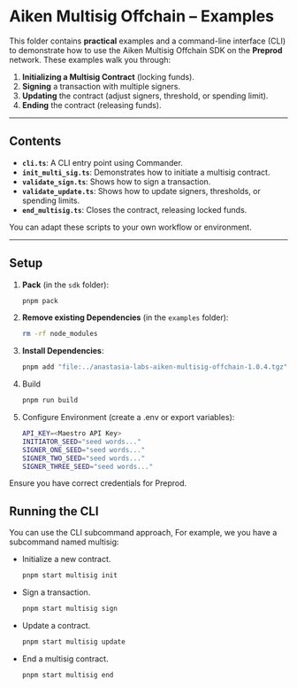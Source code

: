 # Aiken Multisig Offchain – Examples

This folder contains **practical** examples and a command-line interface (CLI) to demonstrate how to use the Aiken Multisig Offchain SDK on the **Preprod** network. These examples walk you through:

1. **Initializing a Multisig Contract** (locking funds).
2. **Signing** a transaction with multiple signers.
3. **Updating** the contract (adjust signers, threshold, or spending limit).
4. **Ending** the contract (releasing funds).

---

## Contents

- **`cli.ts`**: A CLI entry point using Commander.  
- **`init_multi_sig.ts`**: Demonstrates how to initiate a multisig contract.  
- **`validate_sign.ts`**: Shows how to sign a transaction.  
- **`validate_update.ts`**: Shows how to update signers, thresholds, or spending limits.  
- **`end_multisig.ts`**: Closes the contract, releasing locked funds.

You can adapt these scripts to your own workflow or environment.

---

## Setup

1. **Pack** (in the `sdk` folder):
   ```bash
   pnpm pack
   ```
1. **Remove existing Dependencies** (in the `examples` folder):
   ```bash
   rm -rf node_modules
   ```
1. **Install Dependencies**:
   ```bash
   pnpm add "file:../anastasia-labs-aiken-multisig-offchain-1.0.4.tgz"
   ```
1. Build
    ```bash
    pnpm run build
    ```
1. Configure Environment (create a .env or export variables):
    ```bash
    API_KEY=<Maestro API Key>
    INITIATOR_SEED="seed words..."
    SIGNER_ONE_SEED="seed words..."
    SIGNER_TWO_SEED="seed words..."
    SIGNER_THREE_SEED="seed words..."

    ```
Ensure you have correct credentials for Preprod.

## Running the CLI

You can use the CLI subcommand approach, For example, we you have a subcommand named multisig:

- Initialize a new contract.

    ```bash
    pnpm start multisig init
    ```
- Sign a transaction.

    ```bash
    pnpm start multisig sign
    ```

- Update a contract.

    ```bash
    pnpm start multisig update
    ```

- End a multisig contract.

    ```bash
    pnpm start multisig end
    ```

